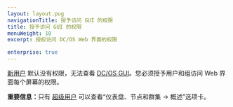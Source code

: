 ```yaml
---
layout: layout.pug
navigationTitle: 授予访问 GUI 的权限 
title: 授予访问 GUI 的权限 
menuWeight: 10
excerpt: 授权访问 DC/OS Web 界面的权限 

enterprise: true
---
```



[新用户](/cn/1.11/security/ent/users-groups/) 默认没有权限，无法查看 [DC/OS GUI](/cn/1.11/gui/)。您必须授予用户和组访问 Web 界面每个屏幕的权限。

<p class="message--important"><strong>重要信息：</strong>只有 <a href="/1.11/security/ent/perms-reference/#superuser">超级用户</a> 可以查看“仪表盘、节点和群集 -> 概述”选项卡。</p>


